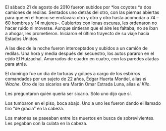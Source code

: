 El sábado 21 de agosto de 2010 fueron subidos por *los coyotes *a dos camiones de redilas. Sentados uno detrás del otro, con las piernas abiertas para que en el hueco se enclavara otro y otro y otro hasta acomodar a 74 –60 hombres y 14 mujeres–. Cubiertos con lonas oscuras, les ordenaron no hacer ruido ni moverse. Aunque sintieran que el aire les faltaba, no se iban a ahogar, les prometieron. Iniciaron el último trayecto de su viaje hacia Estados Unidos. 

 A las diez de la noche fueron interceptados y subidos a un camión de redilas. Una hora y media después del secuestro, los autos pararon en el ejido El Huizachal. Amarrados de cuadro en cuatro, con las paredes atadas para atrás. 

 El domingo fue un día de torturas y golpes a cargo de los esbirros comandados por un sujeto de 22 años, Édgar Huerta Montiel, alias *el Wache*. Otro de los sicarios era Martín Omar Estrada Luna, alias *el Kilo*.  

Les preguntaron quién quería ser sicario. Sólo uno dijo que sí. 

 Los tumbaron en el piso, boca abajo. Uno a uno les fueron dando el llamado tiro “de gracia” en la cabeza. 

 Los matones se paseaban entre los muertos en busca de sobrevivientes. Les pegaban con la culata en la cabeza. 
